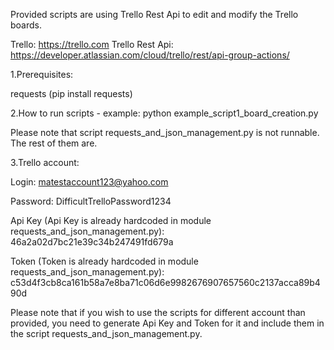 Provided scripts are using Trello Rest Api to edit and modify the Trello boards.

Trello: https://trello.com Trello Rest Api: https://developer.atlassian.com/cloud/trello/rest/api-group-actions/

1.Prerequisites:

requests (pip install requests)

2.How to run scripts - example: python example_script1_board_creation.py

Please note that script requests_and_json_management.py is not runnable. The rest of them are.

3.Trello account:

Login: matestaccount123@yahoo.com

Password: DifficultTrelloPassword1234

Api Key (Api Key is already hardcoded in module requests_and_json_management.py): 46a2a02d7bc21e39c34b247491fd679a

Token (Token is already hardcoded in module requests_and_json_management.py): c53d4f3cb8ca161b58a7e8ba71c06d6e9982676907657560c2137acca89b490d

Please note that if you wish to use the scripts for different account than provided, you need to generate Api Key and Token for it and include them in the script requests_and_json_management.py.
